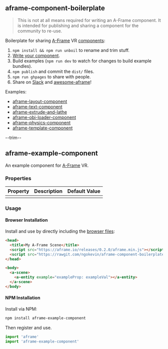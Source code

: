 ## aframe-component-boilerplate

> This is not at all means required for writing an A-Frame component. It is intended for publishing and sharing a component for the community to re-use.

Boilerplate for sharing [A-Frame](https://aframe.io) VR [components](https://aframe.io/docs/core/component.html):

1. `npm install && npm run unboil` to rename and trim stuff.
2. [Write your component](http://ngokevin.com/blog/aframe-component).
3. Build examples (`npm run dev` to watch for changes to build example bundles).
4. `npm publish` and commit the `dist/` files.
5. `npm run ghpages` to share with people.
6. Share on [Slack](https://aframevr-slack.herokuapp.com/) and [awesome-aframe](https://github.com/aframevr/awesome-aframe)!

Examples:

- [aframe-layout-component](https://github.com/ngokevin/aframe-layout-component)
- [aframe-text-component](https://github.com/ngokevin/aframe-text-component)
- [aframe-extrude-and-lathe](https://github.com/JosePedroDias/aframe-extrude-and-lathe)
- [aframe-obj-loader-component](https://github.com/donmccurdy/aframe-obj-loader-component)
- [aframe-physics-component](https://github.com/ngokevin/aframe-physics-component)
- [aframe-template-component](https://github.com/ngokevin/aframe-template-component)

--trim--
## aframe-example-component

An example component for [A-Frame](https://aframe.io) VR.

### Properties

| Property | Description | Default Value |
| -------- | ----------- | ------------- |
|          |             |               |

### Usage

#### Browser Installation

Install and use by directly including the [browser files](dist):

```html
<head>
  <title>My A-Frame Scene</title>
  <script src="https://aframe.io/releases/0.2.0/aframe.min.js"></script>
  <script src="https://rawgit.com/ngokevin/aframe-component-boilerplate/master/dist/aframe-example-component.min.js"></script>
</head>

<body>
  <a-scene>
    <a-entity example="exampleProp: exampleVal"></a-entity>
  </a-scene>
</body>
```

#### NPM Installation

Install via NPM:

```bash
npm install aframe-example-component
```

Then register and use.

```js
import 'aframe'
import 'aframe-example-component'
```
